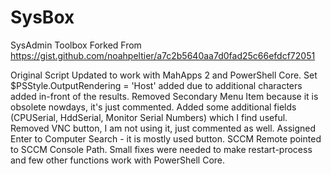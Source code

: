 # SysBox
SysAdmin Toolbox Forked From https://gist.github.com/noahpeltier/a7c2b5640aa7d0fad25c66efdcf72051

Original Script Updated to work with MahApps 2 and PowerShell Core.
Set $PSStyle.OutputRendering = 'Host' added due to additional characters added in-front of the results.
Removed Secondary Menu Item because it is obsolete nowdays, it's just commented. Added some additional fields (CPUSerial, HddSerial,
Monitor Serial Numbers) which I find useful. Removed VNC button, I am not using it, just commented as well. 
Assigned Enter to Computer Search - it is mostly used button. SCCM Remote pointed to SCCM Console Path. Small fixes were needed to 
make restart-process and few other functions work with PowerShell Core.
